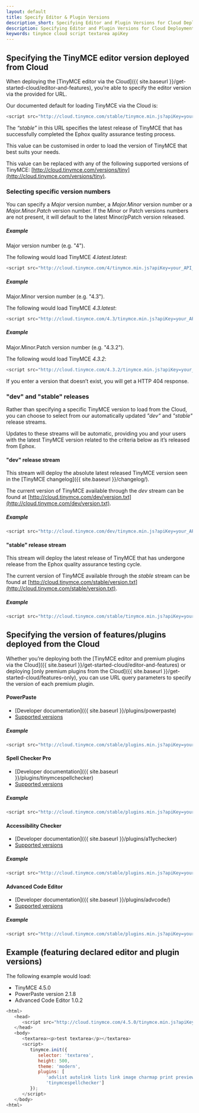 ```yaml
---
layout: default
title: Specify Editor & Plugin Versions
description_short: Specifying Editor and Plugin Versions for Cloud Deployments
description: Specifying Editor and Plugin Versions for Cloud Deployments
keywords: tinymce cloud script textarea apiKey
---
```


## Specifying the TinyMCE editor version deployed from Cloud

When deploying the [TinyMCE editor via the Cloud]({{ site.baseurl }}/get-started-cloud/editor-and-features), you’re able to specify the editor version via the provided for URL.

Our documented default for loading TinyMCE via the Cloud is:

```js
<script src="http://cloud.tinymce.com/stable/tinymce.min.js?apiKey=your_API_key"></script>
```

The *“stable”* in this URL specifies the latest release of TinyMCE that has successfully completed the Ephox quality assurance testing process.

This value can be customised in order to load the version of TinyMCE that best suits your needs.

This value can be replaced with any of the following supported versions of TinyMCE: [http://cloud.tinymce.com/versions/tiny](http://cloud.tinymce.com/versions/tiny).

### Selecting specific version numbers

You can specify a *Major* version number, a *Major.Minor* version number or a *Major.Minor.Patch* version number. If the Minor or Patch versions numbers are not present, it will default to the latest Minor/pPatch version released.

##### Example
Major version number (e.g. "4").

The following would load TinyMCE *4.latest.latest*:

```js
<script src="http://cloud.tinymce.com/4/tinymce.min.js?apiKey=your_API_key"></script>
```

##### Example
Major.Minor version number (e.g. "4.3").

The following would load TinyMCE *4.3.latest*:

```js
<script src="http://cloud.tinymce.com/4.3/tinymce.min.js?apiKey=your_API_key"></script>
```

##### Example
Major.Minor.Patch version number (e.g. "4.3.2").

The following would load TinyMCE *4.3.2*:

```js
<script src="http://cloud.tinymce.com/4.3.2/tinymce.min.js?apiKey=your_API_key"></script>
```

If you enter a version that doesn’t exist, you will get a HTTP 404 response.

### "dev" and "stable" releases

Rather than specifying a specific TinyMCE version to load from the Cloud, you can choose to select from our automatically updated *"dev"* and *"stable"* release streams.

Updates to these streams will be automatic, providing you and your users with the latest TinyMCE version related to the criteria below as it’s released from Ephox.

#### "dev" release stream

This stream will deploy the absolute latest released TinyMCE version seen in the [TinyMCE changelog]({{ site.baseurl }}/changelog/).

The current version of TinyMCE available through the *dev* stream can be found at [http://cloud.tinymce.com/dev/version.txt](http://cloud.tinymce.com/dev/version.txt).

##### Example

```js
<script src="http://cloud.tinymce.com/dev/tinymce.min.js?apiKey=your_API_key"></script>
```

#### "stable" release stream

This stream will deploy the latest release of TinyMCE that has undergone release from the Ephox quality assurance testing cycle.

The current version of TinyMCE available through the *stable* stream can be found at [http://cloud.tinymce.com/stable/version.txt](http://cloud.tinymce.com/stable/version.txt).

##### Example

```js
<script src="http://cloud.tinymce.com/stable/tinymce.min.js?apiKey=your_API_key"></script>
```

## Specifying the version of features/plugins deployed from the Cloud

Whether you’re deploying both the [TinyMCE editor and premium plugins via the Cloud]({{ site.baseurl }}/get-started-cloud/editor-and-features) or deploying [only premium plugins from the Cloud]({{ site.baseurl }}/get-started-cloud/features-only), you can use URL query parameters to specify the version of each premium plugin.

#### PowerPaste

* [Developer documentation]({{ site.baseurl }}/plugins/powerpaste)
* [Supported versions](http://plugins.tinymce.com/versions/powerpaste)

##### Example

```js
<script src="http://cloud.tinymce.com/stable/plugins.min.js?apiKey=your_API_key&powerpaste=2.1.8"></script>
```

#### Spell Checker Pro

* [Developer documentation]({{ site.baseurl }}/plugins/tinymcespellchecker)
* [Supported versions](http://plugins.tinymce.com/versions/tinymcespellchecker)

##### Example

```js
<script src="http://cloud.tinymce.com/stable/plugins.min.js?apiKey=your_API_key&tinymcespellchecker=0.9.6"></script>
```

#### Accessibility Checker

* [Developer documentation]({{ site.baseurl }}/plugins/a11ychecker)
* [Supported versions](http://plugins.tinymce.com/versions/a11ychecker)

##### Example

```js
<script src="http://cloud.tinymce.com/stable/plugins.min.js?apiKey=your_API_key&a11ychecker=1.0.2"></script>
```

#### Advanced Code Editor

* [Developer documentation]({{ site.baseurl }}/plugins/advcode/)
* [Supported versions](http://plugins.tinymce.com/versions/advcode)

##### Example

```js
<script src="http://cloud.tinymce.com/stable/plugins.min.js?apiKey=your_API_key&advcode=1.0.2"></script>
```

## Example (featuring declared editor and plugin versions)

The following example would load:

* TinyMCE 4.5.0
* PowerPaste version 2.1.8
* Advanced Code Editor 1.0.2

```js
<html>
   <head>
      <script src="http://cloud.tinymce.com/4.5.0/tinymce.min.js?apiKey=your_API_key&powerpaste=2.1.8&advcode=1.0.2"></script>
   </head>
   <body>
      <textarea><p>test textarea</p></textarea>
      <script>
         tinymce.init({
            selector: 'textarea',
            height: 500,
            theme: 'modern',
            plugins: [
               'advlist autolink lists link image charmap print preview hr anchor pagebreak',
               'tinymcespellchecker']
         });
      </script>
   </body>
<html>

```
